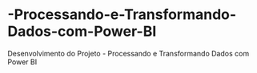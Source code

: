 # -Processando-e-Transformando-Dados-com-Power-BI
Desenvolvimento do Projeto - Processando e Transformando Dados com Power BI
